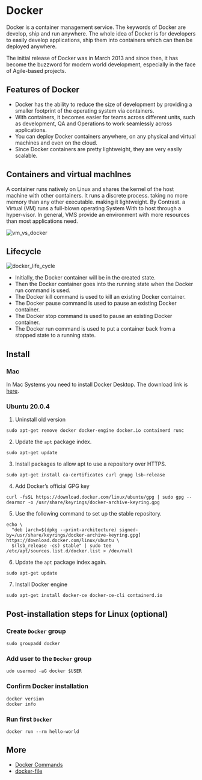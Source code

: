 # Docker

Docker is a container management service. The keywords of Docker are develop, ship and run anywhere. The whole idea of Docker is for developers to easily develop applications, ship them into containers which can then be deployed anywhere.

The initial release of Docker was in March 2013 and since then, it has become the buzzword for modern world development, especially in the face of Agile-based projects.

## Features of Docker
- Docker has the ability to reduce the size of development by providing a smaller footprint of the operating system via containers.
- With containers, it becomes easier for teams across different units, such as development, QA and Operations to work seamlessly across applications.
- You can deploy Docker containers anywhere, on any physical and virtual machines and even on the cloud.
- Since Docker containers are pretty lightweight, they are very easily scalable.

## Containers and virtual machlnes 
A container runs natively on Linux and shares the kernel of the host machine with other containers. It runs a discrete 
process. taking no more memory than any other executable. making it lightweight. 
By Contrast. a Virtual (VM) runs a full-blown operating System With to host 
through a hyper-visor. In general, VMS provide an environment with more resources than most applications need. 

![vm_vs_docker](vm_vs_docker.png)

## Lifecycle

![docker_life_cycle](docker_life_cycle.png)

- Initially, the Docker container will be in the created state.
- Then the Docker container goes into the running state when the Docker run command is used.
- The Docker kill command is used to kill an existing Docker container.
- The Docker pause command is used to pause an existing Docker container.
- The Docker stop command is used to pause an existing Docker container.
- The Docker run command is used to put a container back from a stopped state to a running state.



## Install

### Mac

In Mac Systems you need to install Docker Desktop. The download link is [here](https://docs.docker.com/desktop/mac/install/).

### Ubuntu 20.0.4
1. Uninstall old version

```shell
sudo apt-get remove docker docker-engine docker.io containerd runc
```

2. Update the `apt` package index.

```shell
sudo apt-get update
```

3. Install packages to allow apt to use a repository over HTTPS.

```shell
sudo apt-get install ca-certificates curl gnupg lsb-release
```
4. Add Docker’s official GPG key

```shell
curl -fsSL https://download.docker.com/linux/ubuntu/gpg | sudo gpg --dearmor -o /usr/share/keyrings/docker-archive-keyring.gpg
```

5. Use the following command to set up the stable repository.

```shell
echo \
  "deb [arch=$(dpkg --print-architecture) signed-by=/usr/share/keyrings/docker-archive-keyring.gpg] https://download.docker.com/linux/ubuntu \
  $(lsb_release -cs) stable" | sudo tee /etc/apt/sources.list.d/docker.list > /dev/null
```

6. Update the `apt` package index again.

```shell
sudo apt-get update
```

7. Install Docker engine

```shell
sudo apt-get install docker-ce docker-ce-cli containerd.io
```



## Post-installation steps for Linux (optional)

### Create `Docker` group
```shell
sudo groupadd docker
```

### Add user to the `Docker` group
```shell
udo usermod -aG docker $USER
```

### Confirm Docker installation
```shell
docker version
docker info
```

### Run first `Docker`
```shell
docker run --rm hello-world
```

## More
- [Docker Commands](docker-commands.md)
- [docker-file](docker-file.md)

